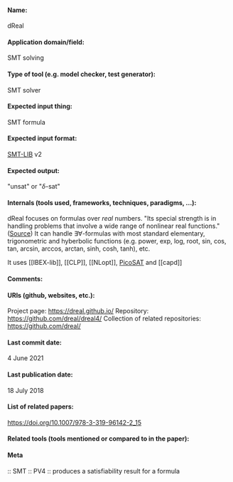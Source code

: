 #### Name:
dReal

#### Application domain/field:
SMT solving

#### Type of tool (e.g. model checker, test generator):
SMT solver

#### Expected input thing:
SMT formula

#### Expected input format:
[SMT-LIB](../../../Formats/SMT-LIB.md) v2

#### Expected output:
"unsat" or "$\delta$-sat"

#### Internals (tools used, frameworks, techniques, paradigms, ...):
dReal focuses on formulas over *real* numbers. "Its special strength is in handling problems that involve a wide range of nonlinear real functions." ([Source](https://dreal.github.io/))
It can handle $\exists\forall$-formulas with most standard elementary, trigonometric and hyberbolic functions (e.g. power, exp, log, root, sin, cos, tan, arcsin, arccos, arctan, sinh, cosh, tanh), etc. 

It uses [[IBEX-lib]], [[CLP]], [[NLopt]], [PicoSAT](../SAT/PicoSAT.md) and [[capd]]

#### Comments:

#### URIs (github, websites, etc.):
Project page: https://dreal.github.io/
Repository: https://github.com/dreal/dreal4/
Collection of related repositories: https://github.com/dreal/

#### Last commit date:
4 June 2021

#### Last publication date:
18 July 2018

#### List of related papers:
https://doi.org/10.1007/978-3-319-96142-2_15

#### Related tools (tools mentioned or compared to in the paper):

#### Meta
:: SMT
:: PV4 :: produces a satisfiability result for a formula